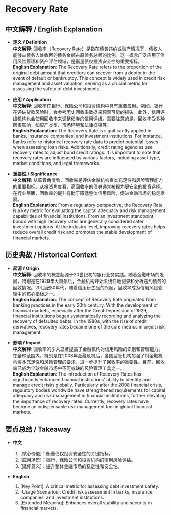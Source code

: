 # Recovery Rate

## 中文解释 / English Explanation

* **定义 / Definition**  
  **中文解释**: 回收率（Recovery Rate）是指在债务违约或破产情况下，债权人能够从债务人处收回的债务金额占原债务总额的比例。这一概念广泛应用于信用风险管理和资产评估领域，是衡量债权投资安全性的重要指标。  
  **English Explanation**: The Recovery Rate refers to the proportion of the original debt amount that creditors can recover from a debtor in the event of default or bankruptcy. This concept is widely used in credit risk management and asset valuation, serving as a crucial metric for assessing the safety of debt investments.

* **应用 / Application**  
  **中文解释**: 回收率在银行、保险公司和投资机构中具有重要应用。例如，银行在评估贷款风险时，会参考历史回收率数据来预测可能的损失。此外，信用评级机构也会使用回收率来调整债券的信用评级。需要注意的是，回收率受多种因素影响，如资产类型、市场环境和法律框架等。  
  **English Explanation**: The Recovery Rate is significantly applied in banks, insurance companies, and investment institutions. For instance, banks refer to historical recovery rate data to predict potential losses when assessing loan risks. Additionally, credit rating agencies use recovery rates to adjust bond credit ratings. It is important to note that recovery rates are influenced by various factors, including asset type, market conditions, and legal frameworks.

* **重要性 / Significance**  
  **中文解释**: 从监管角度看，回收率是评估金融机构资本充足性和风险管理能力的重要指标。从投资角度看，高回收率的债券通常被视为更安全的投资选择。在行业层面，回收率的提升有助于降低整体信用风险，促进金融市场的稳定发展。  
  **English Explanation**: From a regulatory perspective, the Recovery Rate is a key metric for evaluating the capital adequacy and risk management capabilities of financial institutions. From an investment standpoint, bonds with high recovery rates are generally considered safer investment options. At the industry level, improving recovery rates helps reduce overall credit risk and promotes the stable development of financial markets.

## 历史典故 / Historical Context

* **起源 / Origin**  
  **中文解释**: 回收率的概念起源于20世纪初的银行业务实践。随着金融市场的发展，特别是在1929年大萧条后，金融机构开始系统性地记录和分析违约债务的回收情况。20世纪80年代，随着信用衍生品的兴起，回收率成为信用风险管理中的核心指标之一。  
  **English Explanation**: The concept of Recovery Rate originated from banking practices in the early 20th century. With the development of financial markets, especially after the Great Depression of 1929, financial institutions began systematically recording and analyzing the recovery of defaulted debts. In the 1980s, with the rise of credit derivatives, recovery rates became one of the core metrics in credit risk management.

* **影响 / Impact**  
  **中文解释**: 回收率的引入显著提高了金融机构对信用风险的识别和管理能力。在全球范围内，特别是在2008年金融危机后，各国监管机构加强了对金融机构资本充足性和风险管理的要求，进一步提升了回收率的重要性。目前，回收率已成为全球金融市场中不可或缺的风险管理工具之一。  
  **English Explanation**: The introduction of Recovery Rates has significantly enhanced financial institutions' ability to identify and manage credit risks globally. Particularly after the 2008 financial crisis, regulatory bodies worldwide have strengthened requirements for capital adequacy and risk management in financial institutions, further elevating the importance of recovery rates. Currently, recovery rates have become an indispensable risk management tool in global financial markets.

## 要点总结 / Takeaway

* **中文**  
  1. [核心价值]：衡量债权投资安全性的关键指标。
  2. [应用场景]：银行、保险公司和投资机构的信用风险评估。
  3. [延伸意义]：提升整体金融市场的稳定性和安全性。

* **English**  
  1. [Key Point]: A critical metric for assessing debt investment safety.
  2. [Usage Scenarios]: Credit risk assessment in banks, insurance companies, and investment institutions.
  3. [Extended Meaning]: Enhances overall stability and security in financial markets.